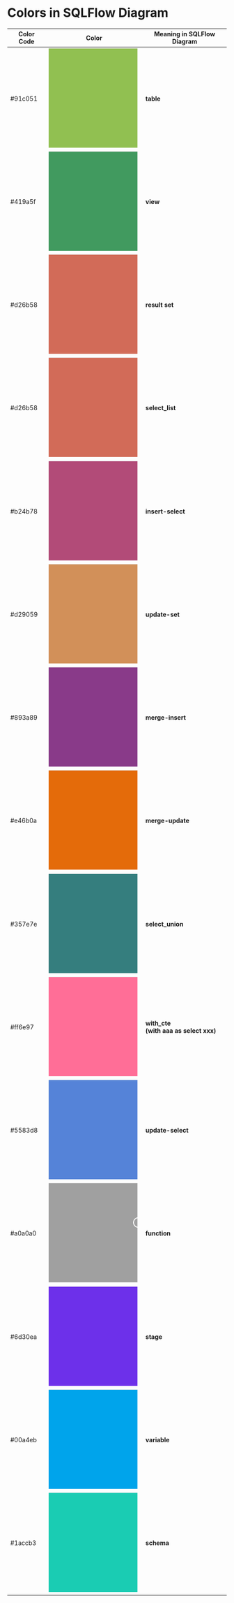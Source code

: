 # Colors in SQLFlow Diagram

<table><thead><tr><th>Color Code</th><th width="208.33333333333331">Color</th><th>Meaning in SQLFlow Diagram</th></tr></thead><tbody><tr><td>#91c051</td><td><img src="../../.gitbook/assets/图片 (12).png" alt=""></td><td><strong>table</strong></td></tr><tr><td>#419a5f</td><td><img src="../../.gitbook/assets/图片 (11).png" alt=""></td><td><strong>view</strong></td></tr><tr><td>#d26b58</td><td><img src="../../.gitbook/assets/图片 (2) (2).png" alt=""></td><td><strong>result set</strong></td></tr><tr><td>#d26b58</td><td><img src="../../.gitbook/assets/图片 (2) (2).png" alt=""></td><td><strong>select_list</strong></td></tr><tr><td>#b24b78</td><td><img src="../../.gitbook/assets/图片 (8).png" alt=""></td><td><strong>insert-select</strong></td></tr><tr><td>#d29059</td><td><img src="../../.gitbook/assets/图片 (6).png" alt=""></td><td><strong>update-set</strong></td></tr><tr><td>#893a89</td><td><img src="../../.gitbook/assets/图片 (10).png" alt=""></td><td><strong>merge-insert</strong></td></tr><tr><td>#e46b0a</td><td><img src="../../.gitbook/assets/图片 (1) (2).png" alt=""></td><td><strong>merge-update</strong></td></tr><tr><td>#357e7e</td><td><img src="../../.gitbook/assets/图片 (9).png" alt=""></td><td><strong>select_union</strong></td></tr><tr><td>#ff6e97</td><td><img src="../../.gitbook/assets/图片 (3) (2).png" alt=""></td><td><strong>with_cte</strong><br><strong>(with aaa as select xxx)</strong></td></tr><tr><td>#5583d8</td><td><img src="../../.gitbook/assets/图片 (3) (2) (1).png" alt=""></td><td><strong>update-select</strong></td></tr><tr><td>#a0a0a0</td><td><img src="../../.gitbook/assets/图片 (13) (1).png" alt=""></td><td><strong>function</strong></td></tr><tr><td>#6d30ea</td><td><img src="../../.gitbook/assets/图片 (15).png" alt=""></td><td><strong>stage</strong></td></tr><tr><td>#00a4eb</td><td><img src="../../.gitbook/assets/图片 (16).png" alt=""></td><td><strong>variable</strong></td></tr><tr><td>#1accb3</td><td><img src="../../.gitbook/assets/图片 (14) (1).png" alt=""></td><td><strong>schema</strong></td></tr></tbody></table>
